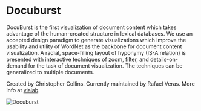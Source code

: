 # Docuburst

DocuBurst is the first visualization of document content which takes advantage of the human-created structure in lexical databases. We use an accepted design paradigm to generate visualizations which improve the usability and utility of WordNet as the backbone for document content visualization. A radial, space-filling layout of hyponymy (IS-A relation) is presented with interactive techniques of zoom, filter, and details-on-demand for the task of document visualization. The techniques can be generalized to multiple documents.

Created by Christopher Collins. Currently maintained by Rafael Veras. More info at [vialab](http://vialab.science.uoit.ca/portfolio/docuburst).

![Docuburst](http://vialab.science.uoit.ca/wp-content/uploads/2011/12/docuburst_idea_search_pl1.png)


